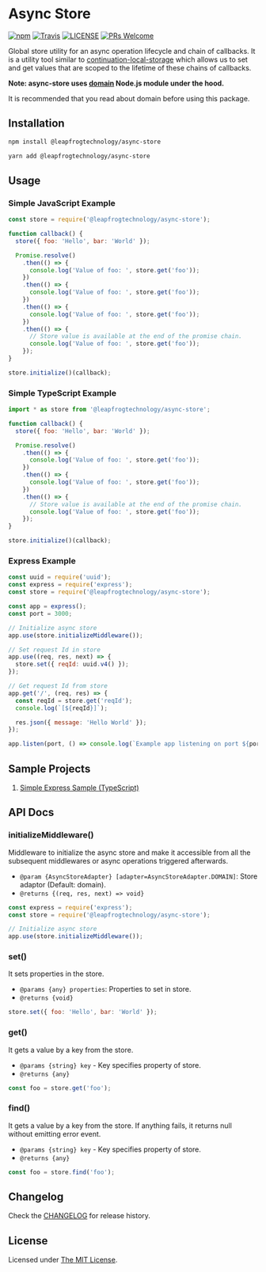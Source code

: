# Async Store

[![npm](https://img.shields.io/npm/v/@leapfrogtechnology/async-store.svg?style=flat-square)](https://www.npmjs.com/package/@leapfrogtechnology/async-store)
[![Travis](https://img.shields.io/travis/com/leapfrogtechnology/async-store.svg?style=flat-square)](https://travis-ci.com/leapfrogtechnology/async-store)
[![LICENSE](https://img.shields.io/github/license/leapfrogtechnology/async-store.svg?style=flat-square)](https://github.com/leapfrogtechnology/async-store/blob/master/LICENSE)
[![PRs Welcome](https://img.shields.io/badge/PRs-welcome-brightgreen.svg?style=flat-square)](https://github.com/leapfrogtechnology/async-store)

Global store utility for an async operation lifecycle and chain of callbacks. It is a utility tool similar to [continuation-local-storage](https://github.com/othiym23/node-continuation-local-storage) which allows us to set and get values that are scoped to the lifetime of these chains of callbacks.

**Note: async-store uses [domain](https://nodejs.org/api/domain.html) Node.js module under the hood.**

It is recommended that you read about domain before using this package.

## Installation

```sh
npm install @leapfrogtechnology/async-store
```

```sh
yarn add @leapfrogtechnology/async-store
```

## Usage

### Simple JavaScript Example

```js
const store = require('@leapfrogtechnology/async-store');

function callback() {
  store({ foo: 'Hello', bar: 'World' });

  Promise.resolve()
    .then(() => {
      console.log('Value of foo: ', store.get('foo'));
    })
    .then(() => {
      console.log('Value of foo: ', store.get('foo'));
    })
    .then(() => {
      console.log('Value of foo: ', store.get('foo'));
    })
    .then(() => {
      // Store value is available at the end of the promise chain.
      console.log('Value of foo: ', store.get('foo'));
    });
}

store.initialize()(callback);
```

### Simple TypeScript Example

```js
import * as store from '@leapfrogtechnology/async-store';

function callback() {
  store({ foo: 'Hello', bar: 'World' });

  Promise.resolve()
    .then(() => {
      console.log('Value of foo: ', store.get('foo'));
    })
    .then(() => {
      console.log('Value of foo: ', store.get('foo'));
    })
    .then(() => {
      // Store value is available at the end of the promise chain.
      console.log('Value of foo: ', store.get('foo'));
    });
}

store.initialize()(callback);
```

### Express Example

```js
const uuid = require('uuid');
const express = require('express');
const store = require('@leapfrogtechnology/async-store');

const app = express();
const port = 3000;

// Initialize async store
app.use(store.initializeMiddleware());

// Set request Id in store
app.use((req, res, next) => {
  store.set({ reqId: uuid.v4() });
});

// Get request Id from store
app.get('/', (req, res) => {
  const reqId = store.get('reqId');
  console.log(`[${reqId}]`);

  res.json({ message: 'Hello World' });
});

app.listen(port, () => console.log(`Example app listening on port ${port}!`));
```

## Sample Projects

1. [Simple Express Sample (TypeScript)](examples/express-ts)

## API Docs

### initializeMiddleware()

Middleware to initialize the async store and make it accessible from all the subsequent middlewares or async operations triggered afterwards.

- `@param {AsyncStoreAdapter} [adapter=AsyncStoreAdapter.DOMAIN]`: Store adaptor (Default: domain).
- `@returns {(req, res, next) => void}`

```js
const express = require('express');
const store = require('@leapfrogtechnology/async-store');

// Initialize async store
app.use(store.initializeMiddleware());
```

### set()

It sets properties in the store.

- `@params {any} properties`: Properties to set in store.
- `@returns {void}`

```js
store.set({ foo: 'Hello', bar: 'World' });
```

### get()

It gets a value by a key from the store.

- `@params {string} key` - Key specifies property of store.
- `@returns {any}`

```js
const foo = store.get('foo');
```

### find()

It gets a value by a key from the store. If anything fails, it returns null without emitting error event.

- `@params {string} key` - Key specifies property of store.
- `@returns {any}`

```js
const foo = store.find('foo');
```

## Changelog

Check the [CHANGELOG](CHANGELOG.md) for release history.

## License

Licensed under [The MIT License](LICENSE).
